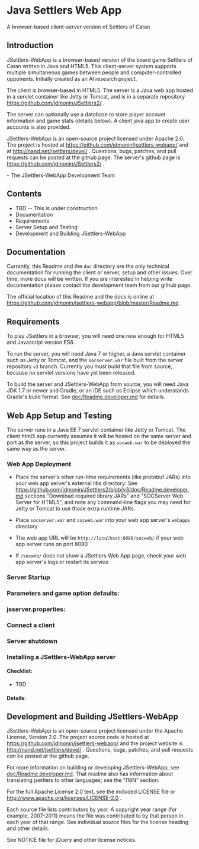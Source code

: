 # Java Settlers Web App

A browser-based client-server version of Settlers of Catan


## Introduction

JSettlers-WebApp is a browser-based version of the board game
Settlers of Catan written in Java and HTML5. This client-server
system supports multiple simultaneous games between people and
computer-controlled opponents. Initially created as an AI research
project.

The client is browser-based in HTML5. The server is a Java web app
hosted in a servlet container like Jetty or Tomcat, and is in a
separate repository https://github.com/jdmonin/JSettlers2/ .

The server can optionally use a database to store player account
information and game stats (details below).  A client java app to
create user accounts is also provided.

JSettlers-WebApp is an open-source project licensed under Apache 2.0.
The project is hosted at https://github.com/jdmonin/jsettlers-webapp/
and at http://nand.net/jsettlers/devel/ .  Questions, bugs, patches,
and pull requests can be posted at the github page. The server's
github page is https://github.com/jdmonin/JSettlers2/ .

\- The JSettlers-WebApp Development Team


## Contents

-  TBD -- This is under construction
-  Documentation
-  Requirements
-  Server Setup and Testing
-  Development and Building JSettlers-WebApp


## Documentation

Currently, this Readme and the `doc` directory are the only technical
documentation for running the client or server, setup and other issues.
Over time, more docs will be written. If you are interested in helping
write documentation please contact the development team from our github page.

The official location of this Readme and the docs is online at
https://github.com/jdmonin/jsettlers-webapp/blob/master/Readme.md .


## Requirements

To play JSettlers in a browser, you will need one new enough for HTML5
and Javascript version ES6.

To run the server, you will need Java 7 or higher, a Java servlet container
such as Jetty or Tomcat, and the `socserver.war` file built from the
server repository `v3` branch. Currently you must build that file
from source, because no servlet versions have yet been released.

To build the server and JSettlers-WebApp from source, you will need Java JDK 1.7
or newer and Gradle, or an IDE such as Eclipse which understands Gradle's
build format. See [doc/Readme.developer.md](doc/Readme.developer.md) for details.


## Web App Setup and Testing

The server runs in a Java EE 7 servlet container like Jetty or Tomcat. The
client html5 app currently assumes it will be hosted on the same server and
port as the server, so this project builds it as `socweb.war` to be deployed
the same way as the server.

### Web App Deployment

- Place the server's other run-time requirements (like protobuf JARs) into your
  web app server's external libs directory: See
  https://github.com/jdmonin/JSettlers2/blob/v3/doc/Readme.developer.md
  sections "Download required library JARs" and "SOCServer Web Server for HTML5",
  and note any command-line flags you may need for Jetty or Tomcat to use those
  extra runtime JARs.

- Place `socserver.war` and `socweb.war` into your web app server's `webapps` directory

- The web app URL will be `http://localhost:8080/socweb/` if your
  web app server runs on port 8080

- If `/socweb/` does not show a JSettlers Web App page, check your
  web app server's logs or restart its service

### Server Startup

### Parameters and game option defaults:

### jsserver.properties:

### Connect a client

### Server shutdown

### Installing a JSettlers-WebApp server

#### Checklist:

- TBD

#### Details:

## Development and Building JSettlers-WebApp

JSettlers-WebApp is an open-source project licensed under the Apache License, Version 2.0.
The project source code is hosted at https://github.com/jdmonin/jsettlers-webapp/
and the project website is http://nand.net/jsettlers/devel/ . Questions,
bugs, patches, and pull requests can be posted at the github page.

For more information on building or developing JSettlers-WebApp, see
[doc/Readme.developer.md](doc/Readme.developer.md). That readme also has
information about translating jsettlers to other languages; see the
"I18N" section.

For the full Apache License 2.0 text, see the included LICENSE file or
http://www.apache.org/licenses/LICENSE-2.0 .

Each source file lists contributors by year. A copyright year range (for
example, 2007-2011) means the file was contributed to by that person in
each year of that range. See individual source files for the license
heading and other details.

See NOTICE file for jQuery and other license notices.
